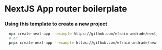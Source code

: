 # NextJS App router boilerplate

### Using this template to create a new project

```bash
  npx create-next-app --example https://github.com/efraim-andrade/nextjs-app-router-boilerplate
  # or
  pnpx create-next-app --example https://github.com/efraim-andrade/nextjs-app-router-boilerplate
```
